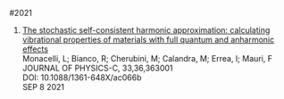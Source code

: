 #2021
1. [The stochastic self-consistent harmonic approximation: calculating vibrational properties of materials with full quantum and anharmonic effects](https://arxiv.org/abs/2103.03973)  
Monacelli, L; Bianco, R; Cherubini, M; Calandra, M; Errea, I; Mauri, F  
JOURNAL OF PHYSICS-C, 33,36,363001  
DOI: 10.1088/1361-648X/ac066b  
SEP 8 2021  

